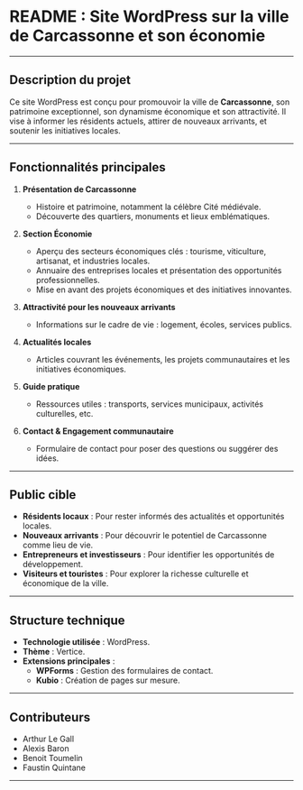 # README : Site WordPress sur la ville de Carcassonne et son économie

---

## Description du projet
Ce site WordPress est conçu pour promouvoir la ville de **Carcassonne**, son patrimoine exceptionnel, son dynamisme économique et son attractivité. Il vise à informer les résidents actuels, attirer de nouveaux arrivants, et soutenir les initiatives locales.

---

## Fonctionnalités principales
1. **Présentation de Carcassonne**  
   - Histoire et patrimoine, notamment la célèbre Cité médiévale.  
   - Découverte des quartiers, monuments et lieux emblématiques.

2. **Section Économie**  
   - Aperçu des secteurs économiques clés : tourisme, viticulture, artisanat, et industries locales.  
   - Annuaire des entreprises locales et présentation des opportunités professionnelles.  
   - Mise en avant des projets économiques et des initiatives innovantes.

3. **Attractivité pour les nouveaux arrivants**  
   - Informations sur le cadre de vie : logement, écoles, services publics.  


4. **Actualités locales**  
   - Articles couvrant les événements, les projets communautaires et les initiatives économiques.

5. **Guide pratique**  
   - Ressources utiles : transports, services municipaux, activités culturelles, etc.  

6. **Contact & Engagement communautaire**  
   - Formulaire de contact pour poser des questions ou suggérer des idées.  

---

## Public cible
- **Résidents locaux** : Pour rester informés des actualités et opportunités locales.  
- **Nouveaux arrivants** : Pour découvrir le potentiel de Carcassonne comme lieu de vie.  
- **Entrepreneurs et investisseurs** : Pour identifier les opportunités de développement.  
- **Visiteurs et touristes** : Pour explorer la richesse culturelle et économique de la ville.

---

## Structure technique
- **Technologie utilisée** : WordPress.  
- **Thème** : Vertice.  
- **Extensions principales** :  
  - **WPForms** : Gestion des formulaires de contact.  
  - **Kubio** : Création de pages sur mesure.  

---

## Contributeurs
- Arthur Le Gall
- Alexis Baron
- Benoit Toumelin
- Faustin Quintane

---
